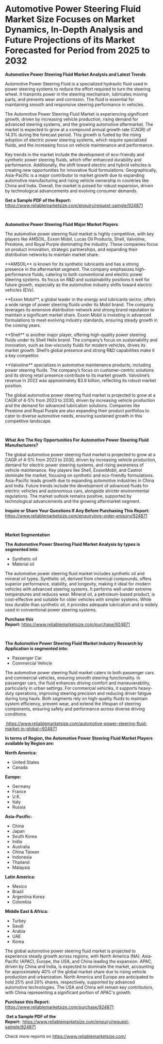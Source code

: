 <p><h1>Automotive Power Steering Fluid Market Size Focuses on Market Dynamics, In-Depth Analysis and Future Projections of its Market Forecasted for Period from 2025 to 2032</h1></p><p><strong>Automotive Power Steering Fluid Market Analysis and Latest Trends</strong></p>
<p><p>Automotive Power Steering Fluid is a specialized hydraulic fluid used in power steering systems to reduce the effort required to turn the steering wheel. It transmits power in the steering mechanism, lubricates moving parts, and prevents wear and corrosion. The fluid is essential for maintaining smooth and responsive steering performance in vehicles.</p><p>The Automotive Power Steering Fluid Market is experiencing significant growth, driven by increasing vehicle production, rising demand for advanced steering systems, and the growing automotive aftermarket. The market is expected to grow at a compound annual growth rate (CAGR) of 14.3% during the forecast period. This growth is fueled by the rising adoption of electric power steering systems, which require specialized fluids, and the increasing focus on vehicle maintenance and performance.</p><p>Key trends in the market include the development of eco-friendly and synthetic power steering fluids, which offer enhanced durability and performance. Additionally, the shift toward electric and hybrid vehicles is creating new opportunities for innovative fluid formulations. Geographically, Asia-Pacific is a major contributor to market growth due to expanding automotive manufacturing and rising vehicle ownership in countries like China and India. Overall, the market is poised for robust expansion, driven by technological advancements and evolving consumer demands.</p></p>
<p><strong>Get a Sample PDF of the Report:&nbsp;</strong> <a href="https://www.reliablemarketsize.com/enquiry/request-sample/924871?utm_campaign=1911&utm_medium=2&utm_source=Github&utm_content=ia&utm_term=22012025&utm_id=automotive-power-steering-fluid">https://www.reliablemarketsize.com/enquiry/request-sample/924871</a></p>
<p>&nbsp;</p>
<p><strong>Automotive Power Steering Fluid Major Market Players</strong></p>
<p><p>The automotive power steering fluid market is highly competitive, with key players like AMSOIL, Exxon Mobil, Lucas Oil Products, Shell, Valvoline, Prestone, and Royal Purple dominating the industry. These companies focus on product innovation, strategic partnerships, and expanding their distribution networks to maintain market share.</p><p>**AMSOIL** is known for its synthetic lubricants and has a strong presence in the aftermarket segment. The company emphasizes high-performance fluids, catering to both conventional and electric power steering systems. Its focus on R&D and sustainability positions it well for future growth, especially as the automotive industry shifts toward electric vehicles (EVs).</p><p>**Exxon Mobil**, a global leader in the energy and lubricants sector, offers a wide range of power steering fluids under its Mobil brand. The company leverages its extensive distribution network and strong brand reputation to maintain a significant market share. Exxon Mobil is investing in advanced formulations to meet evolving industry standards, ensuring steady growth in the coming years.</p><p>**Shell** is another major player, offering high-quality power steering fluids under its Shell Helix brand. The company’s focus on sustainability and innovation, such as low-viscosity fluids for modern vehicles, drives its market growth. Shell’s global presence and strong R&D capabilities make it a key competitor.</p><p>**Valvoline** specializes in automotive maintenance products, including power steering fluids. The company’s focus on customer-centric solutions and its strong retail presence contribute to its market growth. Valvoline’s revenue in 2022 was approximately $3.9 billion, reflecting its robust market position.</p><p>The global automotive power steering fluid market is projected to grow at a CAGR of 4-5% from 2023 to 2030, driven by increasing vehicle production and the demand for advanced lubrication solutions. Companies like Prestone and Royal Purple are also expanding their product portfolios to cater to diverse automotive needs, ensuring sustained growth in this competitive landscape.</p></p>
<p>&nbsp;</p>
<p><strong>What Are The Key Opportunities For Automotive Power Steering Fluid Manufacturers?</strong></p>
<p><p>The global automotive power steering fluid market is projected to grow at a CAGR of 4-5% from 2023 to 2030, driven by increasing vehicle production, demand for electric power steering systems, and rising awareness of vehicle maintenance. Key players like Shell, ExxonMobil, and Castrol dominate the market, focusing on synthetic and eco-friendly formulations. Asia-Pacific leads growth due to expanding automotive industries in China and India. Future trends include the development of advanced fluids for electric vehicles and autonomous cars, alongside stricter environmental regulations. The market outlook remains positive, supported by technological advancements and the growing aftermarket segment.</p></p>
<p><strong>Inquire or Share Your Questions If Any Before Purchasing This Report:</strong> <a href="https://www.reliablemarketsize.com/enquiry/pre-order-enquiry/924871?utm_campaign=1911&utm_medium=2&utm_source=Github&utm_content=ia&utm_term=22012025&utm_id=automotive-power-steering-fluid">https://www.reliablemarketsize.com/enquiry/pre-order-enquiry/924871</a></p>
<p>&nbsp;</p>
<p><strong>Market Segmentation</strong></p>
<p><strong>The Automotive Power Steering Fluid Market Analysis by types is segmented into:</strong></p>
<p><ul><li>Synthetic oil</li><li>Material oil</li></ul></p>
<p><p>The automotive power steering fluid market includes synthetic oil and mineral oil types. Synthetic oil, derived from chemical compounds, offers superior performance, stability, and longevity, making it ideal for modern vehicles with advanced steering systems. It performs well under extreme temperatures and reduces wear. Mineral oil, a petroleum-based product, is cost-effective and suitable for older vehicles with simpler systems. While less durable than synthetic oil, it provides adequate lubrication and is widely used in conventional power steering systems.</p></p>
<p><strong>Purchase this Report:&nbsp;</strong><a href="https://www.reliablemarketsize.com/purchase/924871?utm_campaign=1911&utm_medium=2&utm_source=Github&utm_content=ia&utm_term=22012025&utm_id=automotive-power-steering-fluid">https://www.reliablemarketsize.com/purchase/924871</a></p>
<p>&nbsp;</p>
<p><strong>The Automotive Power Steering Fluid Market Industry Research by Application is segmented into:</strong></p>
<p><ul><li>Passenger Car</li><li>Commercial Vehicle</li></ul></p>
<p><p>The automotive power steering fluid market caters to both passenger cars and commercial vehicles, ensuring smooth steering functionality. In passenger cars, the fluid enhances driving comfort and maneuverability, particularly in urban settings. For commercial vehicles, it supports heavy-duty operations, improving steering precision and reducing driver fatigue during long hauls. Both segments rely on high-quality fluids to maintain system efficiency, prevent wear, and extend the lifespan of steering components, ensuring safety and performance across diverse driving conditions.</p></p>
<p><a href="https://www.reliablemarketsize.com/automotive-power-steering-fluid-market-in-global-r924871?utm_campaign=1911&utm_medium=2&utm_source=Github&utm_content=ia&utm_term=22012025&utm_id=automotive-power-steering-fluid">&nbsp;https://www.reliablemarketsize.com/automotive-power-steering-fluid-market-in-global-r924871</a></p>
<p><strong>In terms of Region, the Automotive Power Steering Fluid Market Players available by Region are:</strong></p>
<p>
    <p> <strong> North America: </strong>
        <ul>
            <li>United States</li>
            <li>Canada</li>
        </ul>
        </p> 
    <p> <strong> Europe: </strong>
        <ul>
            <li>Germany</li>
            <li>France</li>
            <li>U.K.</li>
            <li>Italy</li>
            <li>Russia</li>
        </ul>
        </p> 
    <p> <strong> Asia-Pacific: </strong>
        <ul>
            <li>China</li>
            <li>Japan</li>
            <li>South Korea</li>
            <li>India</li>
            <li>Australia</li>
            <li>China Taiwan</li>
            <li>Indonesia</li>
            <li>Thailand</li>
            <li>Malaysia</li>
        </ul>
        </p> 
    <p> <strong> Latin America: </strong>
        <ul>
            <li>Mexico</li>
            <li>Brazil</li>
            <li>Argentina Korea</li>
            <li>Colombia</li>
        </ul>
        </p> 
    <p> <strong> Middle East & Africa: </strong>
        <ul>
            <li>Turkey</li>
            <li>Saudi</li>
            <li>Arabia</li>
            <li>UAE</li>
            <li>Korea</li>
        </ul>
    </p>
    </p>
<p><p>The global automotive power steering fluid market is projected to experience steady growth across regions, with North America (NA), Asia-Pacific (APAC), Europe, the USA, and China leading the expansion. APAC, driven by China and India, is expected to dominate the market, accounting for approximately 40% of the global market share due to rising vehicle production and urbanization. North America and Europe are anticipated to hold 25% and 20% shares, respectively, supported by advanced automotive technologies. The USA and China will remain key contributors, with China representing a significant portion of APAC's growth.</p></p>
<p><strong>Purchase this Report: </strong><a href="https://www.reliablemarketsize.com/purchase/924871?utm_campaign=1911&utm_medium=2&utm_source=Github&utm_content=ia&utm_term=22012025&utm_id=automotive-power-steering-fluid">https://www.reliablemarketsize.com/purchase/924871</a></p>
<p>&nbsp;<strong>Get a Sample PDF of the Report:&nbsp;&nbsp;</strong><a href="https://www.reliablemarketsize.com/enquiry/request-sample/924871?utm_campaign=1911&utm_medium=2&utm_source=Github&utm_content=ia&utm_term=22012025&utm_id=automotive-power-steering-fluid">https://www.reliablemarketsize.com/enquiry/request-sample/924871</a></p>
<p><strong></strong></p>
<p>Check more reports on <a href="https://www.reliablemarketsize.com/?utm_campaign=1911&utm_medium=2&utm_source=Github&utm_content=ia&utm_term=22012025&utm_id=automotive-power-steering-fluid">https://www.reliablemarketsize.com/</a></p>